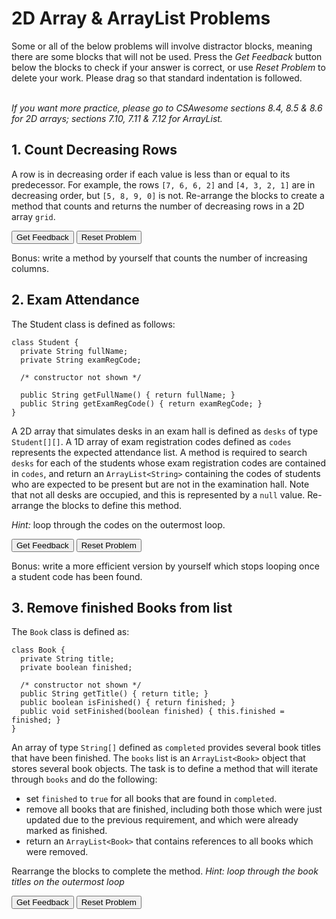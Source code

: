 <h1>2D Array & ArrayList Problems</h1>

<p>Some or all of the below problems will involve distractor blocks, meaning there are some blocks that will not be used. Press the <em>Get Feedback</em> button below the blocks to check if your answer is correct, or use <em>Reset Problem</em> to delete your work. Please drag so that standard indentation is followed. <br><br>

<em>If you want more practice, please go to CSAwesome sections 8.4, 8.5 & 8.6 for 2D arrays; sections 7.10, 7.11 & 7.12 for ArrayList. </em></p>

<h2> 1. Count Decreasing Rows</h2>
<p>A row is in decreasing order if each value is less than or equal to its predecessor. For example, the rows <code>[7, 6, 6, 2]</code> and <code>[4, 3, 2, 1]</code> are in decreasing order, but <code>[5, 8, 9, 0]</code> is not. Re-arrange the blocks to create a method that counts and returns the number of decreasing rows in a 2D array <code>grid</code>. </p>

<div id="2dArr-countDecreasing-sortableTrash" class="sortable-code"></div> 
<div id="2dArr-countDecreasing-sortable" class="sortable-code"></div> 
<div style="clear:both;"></div> 
<p> 
    <input id="2dArr-countDecreasing-feedbackLink" value="Get Feedback" type="button" /> 
    <input id="2dArr-countDecreasing-newInstanceLink" value="Reset Problem" type="button" /> 
</p> 
<script type="text/javascript"> 
(function(){
  var initial = "public int countDecreasing(int[][] grid) {\n" +
    "  int decCount = 0;\n" +
    "  for (int row = 0; row &lt; grid.length; row++) {\n" +
    "     boolean isDecreasing = true;\n" +
    "     for (int col = 1; col &lt; grid[0].length; col++) {\n" +
    "        if (grid[row][col] &gt; grid[row][col - 1]) {\n" +
    "           isDecreasing = false;\n" +
    "        }\n" +
    "     }\n" +
    "     if (isDecreasing) {\n" +
    "        decCount++;\n" +
    "     }\n" +
    "  }\n" +
    "  return decCount;\n" +
    "}\n" +
    "return isDecreasing; #distractor\n" +
    "if (!isDecreasing) { #distractor\n" +
    "for (int col = 0; col &lt; grid[0].length; col++) {} #distractor\n" +
    "for (int col = 1; col &lt; grid.length; col++) {} #distractor\n" +
    "return false; #distractor";
  var parsonsPuzzle = new ParsonsWidget({
    "sortableId": "2dArr-countDecreasing-sortable",
    "max_wrong_lines": 10,
    "grader": ParsonsWidget._graders.LineBasedGrader,
    "exec_limit": 2500,
    "can_indent": true,
    "x_indent": 50,
    "lang": "en",
    "show_feedback": true,
    "trashId": "2dArr-countDecreasing-sortableTrash"
  });
  parsonsPuzzle.init(initial);
  parsonsPuzzle.shuffleLines();
  $("#2dArr-countDecreasing-newInstanceLink").click(function(event){ 
      event.preventDefault(); 
      parsonsPuzzle.shuffleLines(); 
  }); 
  $("#2dArr-countDecreasing-feedbackLink").click(function(event){ 
      event.preventDefault(); 
      parsonsPuzzle.getFeedback(); 
  }); 
})(); 
</script>

Bonus: write a method by yourself that counts the number of increasing columns. 

<p hidden>public int countDecreasing(int[][] grid) {
  int decCount = 0;
  for (int row = 0; row < grid.length; row++) {
     boolean isDecreasing = true;
     for (int col = 1; col < grid[0].length; col++) {
        if (grid[row][col] > grid[row][col - 1]) {
           isDecreasing = false;
        }
     }
     if (isDecreasing) {
        decCount++;
     }
  }
  return decCount;
}
</p>

<h2>2. Exam Attendance</h2>

The Student class is defined as follows:

```
class Student {
  private String fullName;
  private String examRegCode;

  /* constructor not shown */

  public String getFullName() { return fullName; }
  public String getExamRegCode() { return examRegCode; }
}
```

A 2D array that simulates desks in an exam hall is defined as `desks` of type `Student[][]`. A 1D array of exam registration codes defined as `codes` represents the expected attendance list. A method is required to search `desks` for each of the students whose exam registration codes are contained in `codes`, and return an `ArrayList<String>` containing the codes of students who are expected to be present but are not in the examination hall. Note that not all desks are occupied, and this is represented by a `null` value. Re-arrange the blocks to define this method. 

<em>Hint: </em> loop through the codes on the outermost loop. 

<div id="2dArr-absentStudents-sortableTrash" class="sortable-code"></div> 
<div id="2dArr-absentStudents-sortable" class="sortable-code"></div> 
<div style="clear:both;"></div> 
<p> 
    <input id="2dArr-absentStudents-feedbackLink" value="Get Feedback" type="button" /> 
    <input id="2dArr-absentStudents-newInstanceLink" value="Reset Problem" type="button" /> 
</p> 
<script type="text/javascript"> 
(function(){
  var initial = "public ArrayList&lt;String&gt; findAbsentees(Student[][] desks, String[] codes) {\n" +
    "   ArrayList&lt;String&gt; missing = new ArrayList&lt;&gt;();\n" +
    "   for (String code : codes) {\n" +
    "      boolean found = false;\n" +
    "      for (Student[] row : desks) {\n" +
    "         for (Student student : row) {\n" +
    "            if (student != null &amp;&amp; student.getExamRegCode().equals(code)) {\n" +
    "               found = true;\n" +
    "            }\n" +
    "         }\n" +
    "      }\n" +
    "      if (!found) {\n" +
    "         missing.add(code);\n" +
    "      }\n" +
    "   }\n" +
    "   return missing;\n" +
    "}\n" +
    "for (Student row : desks) { #distractor\n" +
    "if (student.getExamRegCode().equals(code)) { #distractor\n" +
    "if (student.getExamRegCode().equals(code) &amp;&amp; student != null) { #distractor\n" +
    "return code; #distractor\n" +
    "if (found) { #distractor\n" +
    "missing.set(code); #distractor\n" +
    "public void findAbsentees(Student[][] desks, String[] codes) { #distractor";
  var parsonsPuzzle = new ParsonsWidget({
    "sortableId": "2dArr-absentStudents-sortable",
    "max_wrong_lines": 10,
    "grader": ParsonsWidget._graders.LineBasedGrader,
    "exec_limit": 2500,
    "can_indent": true,
    "x_indent": 50,
    "lang": "en",
    "show_feedback": true,
    "trashId": "2dArr-absentStudents-sortableTrash"
  });
  parsonsPuzzle.init(initial);
  parsonsPuzzle.shuffleLines();
  $("#2dArr-absentStudents-newInstanceLink").click(function(event){ 
      event.preventDefault(); 
      parsonsPuzzle.shuffleLines(); 
  }); 
  $("#2dArr-absentStudents-feedbackLink").click(function(event){ 
      event.preventDefault(); 
      parsonsPuzzle.getFeedback(); 
  }); 
})(); 
</script>

<p>Bonus: write a more efficient version by yourself which stops looping once a student code has been found. </p>

<p hidden>

</p>

<h2>3. Remove finished Books from list</h2>

The `Book` class is defined as:

```
class Book {
  private String title;
  private boolean finished;

  /* constructor not shown */
  public String getTitle() { return title; }
  public boolean isFinished() { return finished; }
  public void setFinished(boolean finished) { this.finished = finished; }
}
```

An array of type `String[]` defined as `completed` provides several book titles that have been finished. The `books` list is an `ArrayList<Book>` object that stores several book objects. The task is to define a method that will iterate through `books` and do the following:

* set `finished` to `true` for all books that are found in `completed`.
* remove all books that are finished, including both those which were just updated due to the previous requirement, and which were already marked as finished.
* return an `ArrayList<Book>` that contains references to all books which were removed. 

Rearrange the blocks to complete the method. *Hint: loop through the book titles on the outermost loop*

<div id="arrayList-finishedBooks-sortableTrash" class="sortable-code"></div> 
<div id="arrayList-finishedBooks-sortable" class="sortable-code"></div> 
<div style="clear:both;"></div> 
<p> 
    <input id="arrayList-finishedBooks-feedbackLink" value="Get Feedback" type="button" /> 
    <input id="arrayList-finishedBooks-newInstanceLink" value="Reset Problem" type="button" /> 
</p> 
<script type="text/javascript"> 
(function(){
  var initial = "public ArrayList&lt;Book&gt; removeFinished(String[] finished, ArrayList&lt;Book&gt; books) {\n" +
    "   ArrayList&lt;Book&gt; removed = new ArrayList&lt;&gt;();\n" +
    "   for (String bookTitle : finished) {\n" +
    "      for (int i = 0; i &lt; books.size(); i++) {\n" +
    "         if (bookTitle.equals(books.get(i).getTitle())) {\n" +
    "            books.get(i).setFinished(true);\n" +
    "         }\n" +
    "         if (books.get(i).isFinished()) {\n" +
    "            removed.add(books.remove(i));\n" +
    "            i--;\n" +
    "         }\n" +
    "      }\n" +
    "   }\n" +
    "   return removed;\n" +
    "}\n" +
    "for (int i = 0; i &lt; books.length; i++) { #distractor\n" +
    "if (bookTitle == books.get(i).getTitle())) { #distractor\n" +
    "if (bookTitle == books.get(i)) { #distractor\n" +
    "i++; #distractor\n" +
    "removed.add(books.get(i)); #distractor\n" +
    "return books.get(i); #distractor";
  var parsonsPuzzle = new ParsonsWidget({
    "sortableId": "arrayList-finishedBooks-sortable",
    "max_wrong_lines": 10,
    "grader": ParsonsWidget._graders.LineBasedGrader,
    "exec_limit": 2500,
    "can_indent": true,
    "x_indent": 50,
    "lang": "en",
    "show_feedback": true,
    "trashId": "arrayList-finishedBooks-sortableTrash"
  });
  parsonsPuzzle.init(initial);
  parsonsPuzzle.shuffleLines();
  $("#arrayList-finishedBooks-newInstanceLink").click(function(event){ 
      event.preventDefault(); 
      parsonsPuzzle.shuffleLines(); 
  }); 
  $("#arrayList-finishedBooks-feedbackLink").click(function(event){ 
      event.preventDefault(); 
      parsonsPuzzle.getFeedback(); 
  }); 
})(); 
</script>

